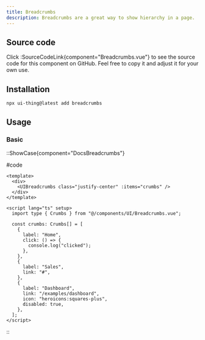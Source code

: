 ```yaml
---
title: Breadcrumbs
description: Breadcrumbs are a great way to show hierarchy in a page.
---
```


## Source code

Click :SourceCodeLink{component="Breadcrumbs.vue"} to see the source code for this component on GitHub. Feel free to copy it and adjust it for your own use.

## Installation

```bash
npx ui-thing@latest add breadcrumbs
```

## Usage

### Basic

::ShowCase{component="DocsBreadcrumbs"}

#code

```vue [DocsBreadcrumbs.vue]
<template>
  <div>
    <UIBreadcrumbs class="justify-center" :items="crumbs" />
  </div>
</template>

<script lang="ts" setup>
  import type { Crumbs } from "@/components/UI/Breadcrumbs.vue";

  const crumbs: Crumbs[] = [
    {
      label: "Home",
      click: () => {
        console.log("clicked");
      },
    },
    {
      label: "Sales",
      link: "#",
    },
    {
      label: "Dashboard",
      link: "/examples/dashboard",
      icon: "heroicons:squares-plus",
      disabled: true,
    },
  ];
</script>
```

::
